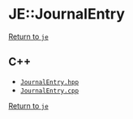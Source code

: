 # JE::JournalEntry

[Return to `je`](/docs/je.md)

## C++

- [`JournalEntry.hpp`](/src/je/JournalEntry.hpp)
- [`JournalEntry.cpp`](/src/je/JournalEntry.cpp)

[Return to `je`](/docs/je.md)